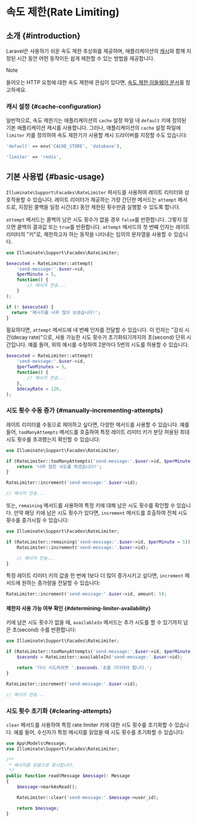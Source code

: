 # 속도 제한(Rate Limiting)








## 소개 {#introduction}

Laravel은 사용하기 쉬운 속도 제한 추상화를 제공하며, 애플리케이션의 [캐시](cache)와 함께 지정된 시간 동안 어떤 동작이든 쉽게 제한할 수 있는 방법을 제공합니다.

> [!NOTE]
> 들어오는 HTTP 요청에 대한 속도 제한에 관심이 있다면, [속도 제한 미들웨어 문서](/docs/{{version}}/routing#rate-limiting)를 참고하세요.


### 캐시 설정 {#cache-configuration}

일반적으로, 속도 제한기는 애플리케이션의 `cache` 설정 파일 내 `default` 키에 정의된 기본 애플리케이션 캐시를 사용합니다. 그러나, 애플리케이션의 `cache` 설정 파일에 `limiter` 키를 정의하여 속도 제한기가 사용할 캐시 드라이버를 지정할 수도 있습니다:

```php
'default' => env('CACHE_STORE', 'database'),

'limiter' => 'redis',
```


## 기본 사용법 {#basic-usage}

`Illuminate\Support\Facades\RateLimiter` 파사드를 사용하여 레이트 리미터와 상호작용할 수 있습니다. 레이트 리미터가 제공하는 가장 간단한 메서드는 `attempt` 메서드로, 지정된 콜백을 일정 시간(초) 동안 제한된 횟수만큼 실행할 수 있도록 합니다.

`attempt` 메서드는 콜백의 남은 시도 횟수가 없을 경우 `false`를 반환합니다. 그렇지 않으면 콜백의 결과값 또는 `true`를 반환합니다. `attempt` 메서드의 첫 번째 인자는 레이트 리미터의 "키"로, 제한하고자 하는 동작을 나타내는 임의의 문자열을 사용할 수 있습니다.

```php
use Illuminate\Support\Facades\RateLimiter;

$executed = RateLimiter::attempt(
    'send-message:'.$user->id,
    $perMinute = 5,
    function() {
        // 메시지 전송...
    }
);

if (! $executed) {
  return '메시지를 너무 많이 보냈습니다!';
}
```

필요하다면, `attempt` 메서드에 네 번째 인자를 전달할 수 있습니다. 이 인자는 "감쇠 시간(decay rate)"으로, 사용 가능한 시도 횟수가 초기화되기까지의 초(second) 단위 시간입니다. 예를 들어, 위의 예시를 수정하여 2분마다 5번의 시도를 허용할 수 있습니다.

```php
$executed = RateLimiter::attempt(
    'send-message:'.$user->id,
    $perTwoMinutes = 5,
    function() {
        // 메시지 전송...
    },
    $decayRate = 120,
);
```


### 시도 횟수 수동 증가 {#manually-incrementing-attempts}

레이트 리미터를 수동으로 제어하고 싶다면, 다양한 메서드를 사용할 수 있습니다. 예를 들어, `tooManyAttempts` 메서드를 호출하여 특정 레이트 리미터 키가 분당 허용된 최대 시도 횟수를 초과했는지 확인할 수 있습니다:

```php
use Illuminate\Support\Facades\RateLimiter;

if (RateLimiter::tooManyAttempts('send-message:'.$user->id, $perMinute = 5)) {
    return '너무 많은 시도를 하셨습니다!';
}

RateLimiter::increment('send-message:'.$user->id);

// 메시지 전송...
```

또는, `remaining` 메서드를 사용하여 특정 키에 대해 남은 시도 횟수를 확인할 수 있습니다. 만약 해당 키에 남은 시도 횟수가 있다면, `increment` 메서드를 호출하여 전체 시도 횟수를 증가시킬 수 있습니다:

```php
use Illuminate\Support\Facades\RateLimiter;

if (RateLimiter::remaining('send-message:'.$user->id, $perMinute = 5)) {
    RateLimiter::increment('send-message:'.$user->id);

    // 메시지 전송...
}
```

특정 레이트 리미터 키의 값을 한 번에 1보다 더 많이 증가시키고 싶다면, `increment` 메서드에 원하는 증가량을 전달할 수 있습니다:

```php
RateLimiter::increment('send-message:'.$user->id, amount: 5);
```


#### 제한자 사용 가능 여부 확인 {#determining-limiter-availability}

키에 남은 시도 횟수가 없을 때, `availableIn` 메서드는 추가 시도를 할 수 있기까지 남은 초(second) 수를 반환합니다:

```php
use Illuminate\Support\Facades\RateLimiter;

if (RateLimiter::tooManyAttempts('send-message:'.$user->id, $perMinute = 5)) {
    $seconds = RateLimiter::availableIn('send-message:'.$user->id);

    return '다시 시도하려면 '.$seconds.'초를 기다려야 합니다.';
}

RateLimiter::increment('send-message:'.$user->id);

// 메시지 전송...
```


### 시도 횟수 초기화 {#clearing-attempts}

`clear` 메서드를 사용하여 특정 rate limiter 키에 대한 시도 횟수를 초기화할 수 있습니다. 예를 들어, 수신자가 특정 메시지를 읽었을 때 시도 횟수를 초기화할 수 있습니다:

```php
use App\Models\Message;
use Illuminate\Support\Facades\RateLimiter;

/**
 * 메시지를 읽음으로 표시합니다.
 */
public function read(Message $message): Message
{
    $message->markAsRead();

    RateLimiter::clear('send-message:'.$message->user_id);

    return $message;
}
```
